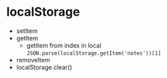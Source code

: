 # localStorage

- setItem
- getItem
  - getitem from index in local `JSON.parse(localStorage.getItem('notes'))[1]`
- removeItem
- localStorage.clear()
